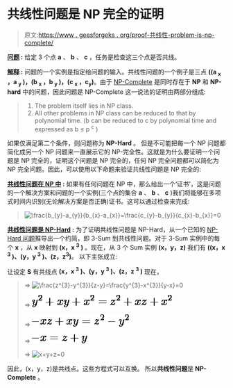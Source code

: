 # 共线性问题是 NP 完全的证明

> 原文:[https://www . geesforgeks . org/proof-共线性-problem-is-np-complete/](https://www.geeksforgeeks.org/proof-that-collinearity-problem-is-np-complete/)

**<u>问题</u> :** 给定 3 个点 **a** 、 **b** 、 **c** ，任务是检查这三个点是否共线。

**<u>解释</u> :** 问题的一个实例是指定给问题的输入。共线性问题的一个例子是三点 **((a <sub>x</sub> ，a <sub>y</sub> )，(b <sub>x</sub> ，b <sub>y</sub> )，(c <sub>x</sub> ，c<sub>y</sub>)**。由于 [NP-Complete](https://www.geeksforgeeks.org/np-completeness-set-1/) 是同时存在于 **NP** 和 **NP-hard** 中的问题，因此问题是 NP-Complete 这一说法的证明由两部分组成:

> 1.  The problem itself lies in NP class.
> 2.  All other problems in NP class can be reduced to that by polynomial time.
>     (b can be reduced to c by polynomial time and expressed as b ≤ p <sup>c</sup> )

如果仅满足第二个条件，则问题称为 **NP-Hard** 。
但是不可能把每一个 NP 问题都简化成另一个 NP 问题来一直展示它的 NP-完全性。这就是为什么要证明一个问题是 NP 完全的，证明这个问题是 NP 完全的，任何 NP 完全问题都可以简化为 NP 完全问题。因此，可以使用以下命题来验证共线性问题是 NP 完全的:

**<u>共线性问题在 NP 中</u> :**
如果有任何问题在 NP 中，那么给出一个‘证书’，这是问题的一个解决方案和问题的一个实例(三个点的集合 **a** 、 **b** 、 **c** )我们将能够在多项式时间内识别(无论解决方案是否正确)证书。这可以通过检查来完成:

> ![\frac{b_{y}-a_{y}}{b_{x}-a_{x}}=\frac{c_{y}-b_{y}}{c_{x}-b_{x}}=0](img/d4f74e5da1fa6722b50a8816762f0def.png "Rendered by QuickLaTeX.com")

**<u>共线性问题是 NP-Hard</u> :**
为了证明共线性问题是 NP-Hard，从一个已知的 [NP-Hard 问题](https://www.geeksforgeeks.org/difference-between-np-hard-and-np-complete-problem/)推导出一个约简，即 3-Sum 到共线性问题。对于 3-Sum 实例中的每个 **x** ，从 **x** 映射到 **(x，x <sup>3</sup> )** 。现在，从 3 个 Sum 实例 **(x，y，z)** 我们有 **((x，x <sup>3</sup> )、(y，y <sup>3</sup> )、(z，z<sup>3</sup>)**。
以下主张成立:

让设定 **S** 有共线点 **(x，x <sup>3</sup> )、(y，y <sup>3</sup> )、(z，z <sup>3</sup> )**
现在，

> => ![\frac{z^{3}-y^{3}}{z-y}=\frac{y^{3}-x^{3}}{y-x}=0](img/8a5aca62125967426909cfeda8316eb6.png "Rendered by QuickLaTeX.com")
> 
> => ![y^{2}+xy+x^{2}=z^{2}+xz+x^{2}](img/80ed7f6d11e427ce968d46593e6db13e.png "Rendered by QuickLaTeX.com")
> 
> => ![-xz+xy=z^{2}-y^{2}](img/2d7b8539230d25176fe741da59c68e19.png "Rendered by QuickLaTeX.com")
> 
> => ![-x=z+y](img/b0cb553e4014f1ec70fd3c0ea5ffe706.png "Rendered by QuickLaTeX.com")
> 
> => ![x+y+z=0](img/c1f68cf6bb086744d8ac45629404ab81.png "Rendered by QuickLaTeX.com")

因此，(x，y，z)是共线点。这些方程式可以互换。
所以**共线性问题**是 **NP-Complete** 。